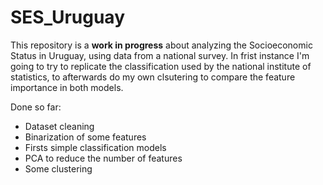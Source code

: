# SES_Uruguay

This repository is a **work in progress** about analyzing the Socioeconomic Status in Uruguay, using data from a national survey. In frist instance I'm going to try to replicate the classification used by the national institute of statistics, to afterwards do my own clsutering to compare the feature importance in both models.

Done so far:

* Dataset cleaning
* Binarization of some features
* Firsts simple classification models
* PCA to reduce the number of features
* Some clustering
